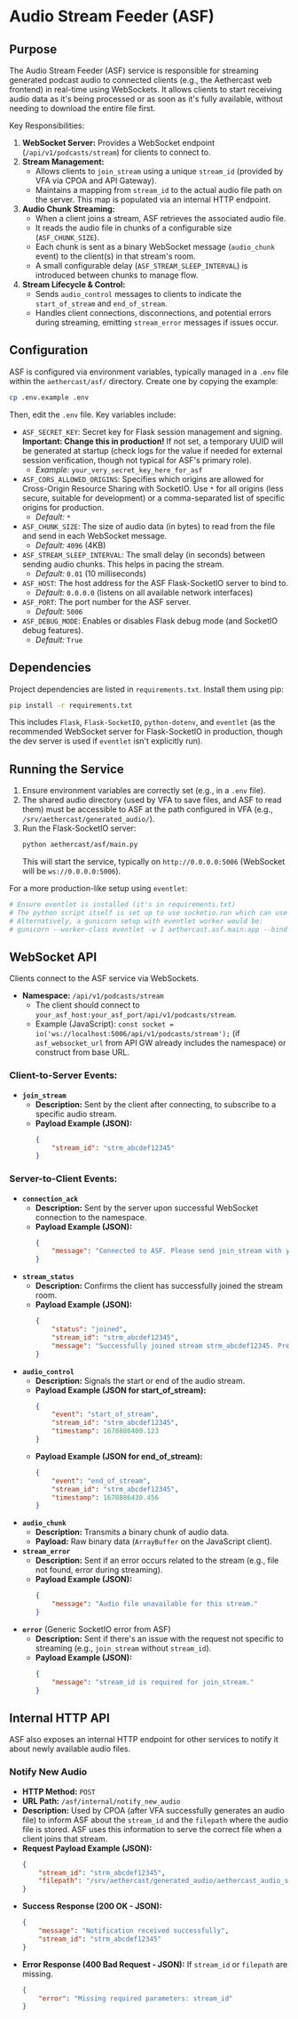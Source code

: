 # Audio Stream Feeder (ASF)

## Purpose

The Audio Stream Feeder (ASF) service is responsible for streaming generated podcast audio to connected clients (e.g., the Aethercast web frontend) in real-time using WebSockets. It allows clients to start receiving audio data as it's being processed or as soon as it's fully available, without needing to download the entire file first.

Key Responsibilities:

1.  **WebSocket Server:** Provides a WebSocket endpoint (`/api/v1/podcasts/stream`) for clients to connect to.
2.  **Stream Management:**
    *   Allows clients to `join_stream` using a unique `stream_id` (provided by VFA via CPOA and API Gateway).
    *   Maintains a mapping from `stream_id` to the actual audio file path on the server. This map is populated via an internal HTTP endpoint.
3.  **Audio Chunk Streaming:**
    *   When a client joins a stream, ASF retrieves the associated audio file.
    *   It reads the audio file in chunks of a configurable size (`ASF_CHUNK_SIZE`).
    *   Each chunk is sent as a binary WebSocket message (`audio_chunk` event) to the client(s) in that stream's room.
    *   A small configurable delay (`ASF_STREAM_SLEEP_INTERVAL`) is introduced between chunks to manage flow.
4.  **Stream Lifecycle & Control:**
    *   Sends `audio_control` messages to clients to indicate the `start_of_stream` and `end_of_stream`.
    *   Handles client connections, disconnections, and potential errors during streaming, emitting `stream_error` messages if issues occur.

## Configuration

ASF is configured via environment variables, typically managed in a `.env` file within the `aethercast/asf/` directory. Create one by copying the example:

```bash
cp .env.example .env
```

Then, edit the `.env` file. Key variables include:

-   `ASF_SECRET_KEY`: Secret key for Flask session management and signing. **Important: Change this in production!** If not set, a temporary UUID will be generated at startup (check logs for the value if needed for external session verification, though not typical for ASF's primary role).
    -   *Example:* `your_very_secret_key_here_for_asf`
-   `ASF_CORS_ALLOWED_ORIGINS`: Specifies which origins are allowed for Cross-Origin Resource Sharing with SocketIO. Use `*` for all origins (less secure, suitable for development) or a comma-separated list of specific origins for production.
    -   *Default:* `*`
-   `ASF_CHUNK_SIZE`: The size of audio data (in bytes) to read from the file and send in each WebSocket message.
    -   *Default:* `4096` (4KB)
-   `ASF_STREAM_SLEEP_INTERVAL`: The small delay (in seconds) between sending audio chunks. This helps in pacing the stream.
    -   *Default:* `0.01` (10 milliseconds)
-   `ASF_HOST`: The host address for the ASF Flask-SocketIO server to bind to.
    -   *Default:* `0.0.0.0` (listens on all available network interfaces)
-   `ASF_PORT`: The port number for the ASF server.
    -   *Default:* `5006`
-   `ASF_DEBUG_MODE`: Enables or disables Flask debug mode (and SocketIO debug features).
    -   *Default:* `True`

## Dependencies

Project dependencies are listed in `requirements.txt`. Install them using pip:

```bash
pip install -r requirements.txt
```
This includes `Flask`, `Flask-SocketIO`, `python-dotenv`, and `eventlet` (as the recommended WebSocket server for Flask-SocketIO in production, though the dev server is used if `eventlet` isn't explicitly run).

## Running the Service

1.  Ensure environment variables are correctly set (e.g., in a `.env` file).
2.  The shared audio directory (used by VFA to save files, and ASF to read them) must be accessible to ASF at the path configured in VFA (e.g., `/srv/aethercast/generated_audio/`).
3.  Run the Flask-SocketIO server:
    ```bash
    python aethercast/asf/main.py
    ```
    This will start the service, typically on `http://0.0.0.0:5006` (WebSocket will be `ws://0.0.0.0:5006`).

For a more production-like setup using `eventlet`:
```bash
# Ensure eventlet is installed (it's in requirements.txt)
# The python script itself is set up to use socketio.run which can use eventlet if available.
# Alternatively, a gunicorn setup with eventlet worker would be:
# gunicorn --worker-class eventlet -w 1 aethercast.asf.main:app --bind 0.0.0.0:5006
```

## WebSocket API

Clients connect to the ASF service via WebSockets.

-   **Namespace:** `/api/v1/podcasts/stream`
    -   The client should connect to `your_asf_host:your_asf_port/api/v1/podcasts/stream`.
    -   Example (JavaScript): `const socket = io('ws://localhost:5006/api/v1/podcasts/stream');` (if `asf_websocket_url` from API GW already includes the namespace) or construct from base URL.

### Client-to-Server Events:

-   **`join_stream`**
    -   **Description:** Sent by the client after connecting, to subscribe to a specific audio stream.
    -   **Payload Example (JSON):**
        ```json
        {
            "stream_id": "strm_abcdef12345"
        }
        ```

### Server-to-Client Events:

-   **`connection_ack`**
    -   **Description:** Sent by the server upon successful WebSocket connection to the namespace.
    -   **Payload Example (JSON):**
        ```json
        {
            "message": "Connected to ASF. Please send join_stream with your stream_id."
        }
        ```
-   **`stream_status`**
    -   **Description:** Confirms the client has successfully joined the stream room.
    -   **Payload Example (JSON):**
        ```json
        {
            "status": "joined",
            "stream_id": "strm_abcdef12345",
            "message": "Successfully joined stream strm_abcdef12345. Preparing to stream audio."
        }
        ```
-   **`audio_control`**
    -   **Description:** Signals the start or end of the audio stream.
    -   **Payload Example (JSON for start_of_stream):**
        ```json
        {
            "event": "start_of_stream",
            "stream_id": "strm_abcdef12345",
            "timestamp": 1678886400.123
        }
        ```
    -   **Payload Example (JSON for end_of_stream):**
        ```json
        {
            "event": "end_of_stream",
            "stream_id": "strm_abcdef12345",
            "timestamp": 1678886430.456
        }
        ```
-   **`audio_chunk`**
    -   **Description:** Transmits a binary chunk of audio data.
    -   **Payload:** Raw binary data (`ArrayBuffer` on the JavaScript client).
-   **`stream_error`**
    -   **Description:** Sent if an error occurs related to the stream (e.g., file not found, error during streaming).
    -   **Payload Example (JSON):**
        ```json
        {
            "message": "Audio file unavailable for this stream."
        }
        ```
-   **`error`** (Generic SocketIO error from ASF)
    -   **Description:** Sent if there's an issue with the request not specific to streaming (e.g., `join_stream` without `stream_id`).
    -   **Payload Example (JSON):**
        ```json
        {
            "message": "stream_id is required for join_stream."
        }
        ```

## Internal HTTP API

ASF also exposes an internal HTTP endpoint for other services to notify it about newly available audio files.

### Notify New Audio

-   **HTTP Method:** `POST`
-   **URL Path:** `/asf/internal/notify_new_audio`
-   **Description:** Used by CPOA (after VFA successfully generates an audio file) to inform ASF about the `stream_id` and the `filepath` where the audio file is stored. ASF uses this information to serve the correct file when a client joins that stream.
-   **Request Payload Example (JSON):**
    ```json
    {
        "stream_id": "strm_abcdef12345",
        "filepath": "/srv/aethercast/generated_audio/aethercast_audio_strm_abcdef12345_uuid.mp3"
    }
    ```
-   **Success Response (200 OK - JSON):**
    ```json
    {
        "message": "Notification received successfully",
        "stream_id": "strm_abcdef12345"
    }
    ```
-   **Error Response (400 Bad Request - JSON):**
    If `stream_id` or `filepath` are missing.
    ```json
    {
        "error": "Missing required parameters: stream_id"
    }
    ```
